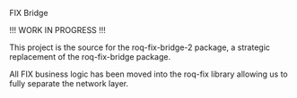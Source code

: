 FIX Bridge

!!! WORK IN PROGRESS !!!

This project is the source for the roq-fix-bridge-2 package, a strategic replacement of the roq-fix-bridge package.

All FIX business logic has been moved into the roq-fix library allowing us to fully separate the network layer.

